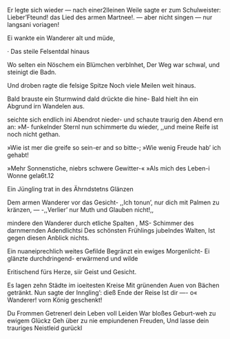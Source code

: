 <a name="111"></a>

Er legte sich wieder — nach einer2lleinen Weile sagte er
zum Schulweister: Lieber’Fteund! das Lied des armen
Martnee!. — aber nicht singen — nur langsani voriagen!

Ei wankte ein Wanderer alt und müde,

· Das steile Felsentdal hinaus

Wo selten ein Nöschem ein Blümchen verblnhet,
Der Weg war schwal, und steinigt die Badn.

Und droben ragte die felsige Spitze
Noch viele Meilen weit hinaus.

Bald brauste ein Sturmwind dald drückte die hine-
Bald hielt ihn ein Abgrund irn Wandelen aus.

seichte sich endlich ini Abendrot nieder-
und schaute traurig den Abend ern an:
»M- funkelnder Sternl nun schimmerte du wieder,
,,und meine Reife ist noch nicht gethan.

»Wie ist mer die greife so sein-er and so bitte-;
»Wie wenig Freude hab’ ich gehabt!

»Mehr Sonnenstiche, niebrs schwere Gewitter-«
»Als mich des Leben-i Wonne gela6t.12

Ein Jüngling trat in des Ährndstetns Glänzen

Dem armen Wanderer vor das Gesicht-
,,Ich tonun’, nur dich mit Palmen zu kränzen,
— -,,Verlier’ nur Muth und Glauben nicht!,,

mindere den Wanderer durch etliche Spalten ,
MS- Schimmer des darnmernden Adendlichtsi
Des schönsten Frühlings jubelndes Walten,
Ist gegen diesen Anblick nichts.

Ein nuaneiprechlich weites Gefilde
Begränzt ein ewiges Morgenlicht-
Ei glänzte durchdringend- erwärmend und wilde

Eritischend fürs Herze, siir Geist und Gesicht.

Es lagen zehn Städte im ioeitesten Kreise
Mit grünenden Auen von Bächen getränkt.
Nun sagte der Inngling’: dieß Ende der Reise
Ist dir —- o« Wanderer! vorn König geschenkt!

Du Frommen Getrenerl dein Leben voll Leiden
War bloßes Geburt-weh zu ewigem Glückz
Geh über zu nie empiundenen Freuden,
Und lasse dein trauriges Neistleid gurückl


